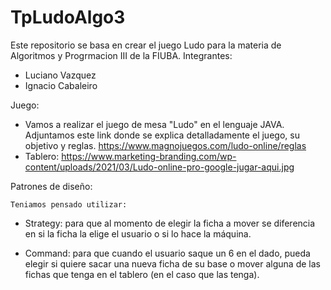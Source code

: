 # TpLudoAlgo3
Este repositorio se basa en crear el juego Ludo para la materia de Algoritmos y Progrmacion III de la FIUBA.
Integrantes: 
- Luciano Vazquez
- Ignacio Cabaleiro


Juego: 

- Vamos a realizar el juego de mesa "Ludo" en el lenguaje JAVA.
  Adjuntamos este link donde se explica detalladamente el juego, su objetivo y reglas.
  https://www.magnojuegos.com/ludo-online/reglas
- Tablero: https://www.marketing-branding.com/wp-content/uploads/2021/03/Ludo-online-pro-google-jugar-aqui.jpg



Patrones de diseño:

    Teniamos pensado utilizar:
    
  - Strategy: para que al momento de elegir la ficha a mover se diferencia en si la ficha la elige el usuario o si lo hace la máquina.
  
  - Command: para que cuando el usuario saque un 6 en el dado, pueda elegir si quiere sacar una nueva ficha de su base o mover alguna de las fichas que tenga en el           tablero (en el caso que las tenga).
